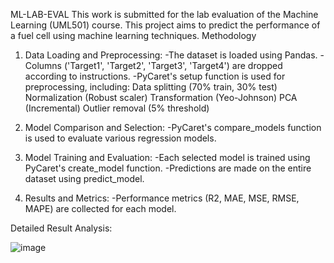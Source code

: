 ML-LAB-EVAL
This work is submitted for the lab evaluation of the Machine Learning (UML501) course. This project aims to predict the performance of a fuel cell using machine learning techniques.
Methodology

1. Data Loading and Preprocessing:
-The dataset is loaded using Pandas.
-Columns ('Target1', 'Target2', 'Target3', 'Target4') are dropped according to instructions.
-PyCaret's setup function is used for preprocessing, including:
       Data splitting (70% train, 30% test)
       Normalization (Robust scaler)
       Transformation (Yeo-Johnson)
       PCA (Incremental)
       Outlier removal (5% threshold)
   
2. Model Comparison and Selection:
-PyCaret's compare_models function is used to evaluate various regression models.

3. Model Training and Evaluation:
-Each selected model is trained using PyCaret's create_model function.
-Predictions are made on the entire dataset using predict_model.

4. Results and Metrics:
-Performance metrics (R2, MAE, MSE, RMSE, MAPE) are collected for each model.

Detailed Result Analysis:

![image](https://github.com/user-attachments/assets/58ad2a82-06fe-47c4-89a8-9b755dc4648d)



